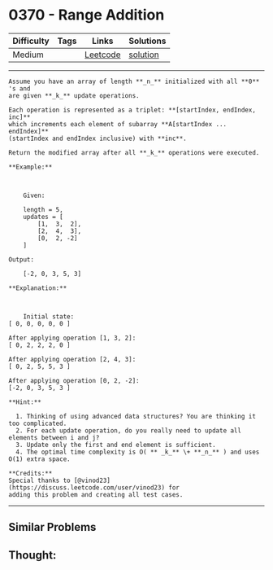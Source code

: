 # 0370 - Range Addition

Difficulty  | Tags | Links | Solutions
----------- | ---- | ----- | -----
Medium |  | [Leetcode](https://leetcode.com/problems/range-addition) | [solution](https://leetcode.com/problems/range-addition/solution/)


-----------

```
Assume you have an array of length **_n_** initialized with all **0** 's and
are given **_k_** update operations.

Each operation is represented as a triplet: **[startIndex, endIndex, inc]**
which increments each element of subarray **A[startIndex ... endIndex]**
(startIndex and endIndex inclusive) with **inc**.

Return the modified array after all **_k_** operations were executed.

**Example:**



    Given:    length = 5,    updates = [        [1,  3,  2],        [2,  4,  3],        [0,  2, -2]    ]Output:    [-2, 0, 3, 5, 3]

**Explanation:**



    Initial state:[ 0, 0, 0, 0, 0 ]After applying operation [1, 3, 2]:[ 0, 2, 2, 2, 0 ]After applying operation [2, 4, 3]:[ 0, 2, 5, 5, 3 ]After applying operation [0, 2, -2]:[-2, 0, 3, 5, 3 ]

**Hint:**

  1. Thinking of using advanced data structures? You are thinking it too complicated.
  2. For each update operation, do you really need to update all elements between i and j?
  3. Update only the first and end element is sufficient.
  4. The optimal time complexity is O( ** _k_** \+ **_n_** ) and uses O(1) extra space.

**Credits:**
Special thanks to [@vinod23](https://discuss.leetcode.com/user/vinod23) for
adding this problem and creating all test cases.
```

-----------


## Similar Problems




## Thought:
